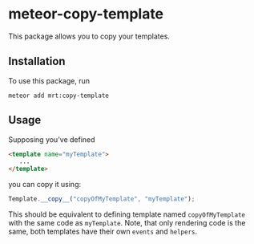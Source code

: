 # meteor-copy-template

This package allows you to copy your templates.

## Installation

To use this package, run

    meteor add mrt:copy-template

## Usage

Supposing you've defined

```html
<template name="myTemplate">
   ...
</template>
```

you can copy it using:

```javascript
Template.__copy__("copyOfMyTemplate", "myTemplate");
```

This should be equivalent to defining template named `copyOfMyTemplate`
with the same code as `myTemplate`. Note, that only rendering code
is the same, both templates have their own `events` and `helpers`.
